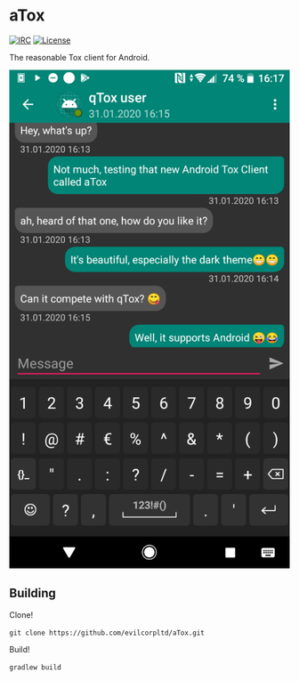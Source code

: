 # aTox

[![IRC](https://img.shields.io/badge/freenode-%23atox-brightgreen.svg)](https://webchat.freenode.net/?channels=#atox)
[![License](https://img.shields.io/github/license/evilcorpltd/aTox)](https://github.com/evilcorpltd/aTox/blob/master/LICENSE)

The reasonable Tox client for Android.

![aTox screenshot](/img/screenshot.png)

## Building

Clone!

`git clone https://github.com/evilcorpltd/aTox.git`

Build!

`gradlew build`

